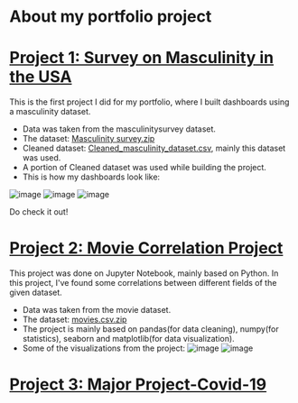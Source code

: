 # About my portfolio project

# [Project 1: Survey on Masculinity in the USA](https://public.tableau.com/app/profile/devanshu.gupta3647/viz/MasculinitySurvey_16702528343170/Maindashboard)
This is the first project I did for my portfolio, where I built dashboards using a masculinity dataset.

* Data was taken from the masculinitysurvey dataset.
* The dataset: [Masculinity survey.zip](https://github.com/iamdevanshuguptaa/PORTFOLIOPROJECTS/files/10474295/Masculinity.survey.zip)
* Cleaned dataset: [Cleaned_masculinity_dataset.csv](https://github.com/iamdevanshuguptaa/PORTFOLIOPROJECTS/files/10474296/Cleaned_masculinity_dataset.csv), mainly this dataset was used.
* A portion of Cleaned dataset was used while building the project.
* This is how my dashboards look like:

![image](https://user-images.githubusercontent.com/109216952/213911199-0d1f27ef-3bda-4364-8a5e-2098064833ff.png)
![image](https://user-images.githubusercontent.com/109216952/213911536-fb904691-6443-4667-86d9-68b64d30b955.png)
![image](https://user-images.githubusercontent.com/109216952/213911696-6a10c313-d41a-4c18-858d-c8abfe3e6bc0.png)

Do check it out!


# [Project 2: Movie Correlation Project](https://github.com/iamdevanshuguptaa/PORTFOLIOPROJECTS/blob/667a06e5f1d16db4807aa6b0cf7bcf79de11425f/moviecorrelationproject.ipynb)

This project was done on Jupyter Notebook, mainly based on Python. In this project, I've found some correlations between different fields of the given dataset.

* Data was taken from the movie dataset.
* The dataset: [movies.csv.zip](https://github.com/iamdevanshuguptaa/PORTFOLIOPROJECTS/files/10474382/movies.csv.zip)
* The project is mainly based on pandas(for data cleaning), numpy(for statistics), seaborn and matplotlib(for data visualization).
* Some of the visualizations from the project:
![image](https://user-images.githubusercontent.com/109216952/213915361-84f61340-349e-4f2d-bd0a-aa8019fe73ba.png)
![image](https://user-images.githubusercontent.com/109216952/213915378-1baeb56a-3d19-4ea3-9924-a605c29710c5.png)


# [Project 3: Major Project-Covid-19](https://github.com/iamdevanshuguptaa/PORTFOLIOPROJECTS/tree/main/Major%20Project-Covid-19)

